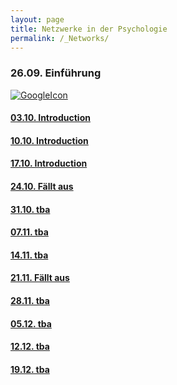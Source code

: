 ```yaml
---
layout: page
title: Netzwerke in der Psychologie
permalink: /_Networks/
---
```

### 26.09. Einführung 
<a href="/eingangsfragebogen/" >

<img src="/images/GoogleForm.png" alt="GoogleIcon"/>

#### 03.10. Introduction

#### 10.10. Introduction

#### 17.10. Introduction

#### 24.10. Fällt aus

#### 31.10. tba

#### 07.11. tba

#### 14.11. tba

#### 21.11. Fällt aus

#### 28.11. tba

#### 05.12. tba

#### 12.12. tba

#### 19.12. tba

